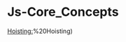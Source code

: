 # Js-Core_Concepts

[Hoisting:](https://github.com/karankris/Js-Core_Concepts/tree/main/A)%20Hoisting)
